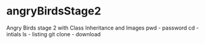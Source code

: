 # angryBirdsStage2
Angry Birds stage 2 with Class Inheritance and Images
pwd - password
cd - intials
ls - listing
git clone - download